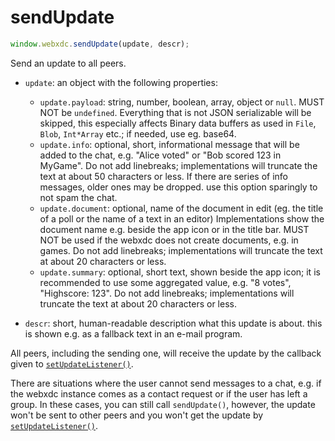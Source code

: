 # sendUpdate

```js
window.webxdc.sendUpdate(update, descr);
```

Send an update to all peers.

- `update`: an object with the following properties:  
    - `update.payload`: string, number, boolean, array, object or `null`.
       MUST NOT be `undefined`.
       Everything that is not JSON serializable will be skipped,
       this especially affects Binary data buffers as used in `File`, `Blob`, `Int*Array` etc.;
       if needed, use eg. base64.
    - `update.info`: optional, short, informational message that will be added to the chat,
       e.g. "Alice voted" or "Bob scored 123 in MyGame".
       Do not add linebreaks; implementations will truncate the text at about 50 characters or less.
       If there are series of info messages, older ones may be dropped.
       use this option sparingly to not spam the chat.
    - `update.document`: optional, name of the document in edit
       (eg. the title of a poll or the name of a text in an editor)
       Implementations show the document name e.g. beside the app icon or in the title bar.
       MUST NOT be used if the webxdc does not create documents, e.g. in games.
       Do not add linebreaks; implementations will truncate the text at about 20 characters or less.
    - `update.summary`: optional, short text, shown beside the app icon;
       it is recommended to use some aggregated value, e.g. "8 votes", "Highscore: 123".
       Do not add linebreaks; implementations will truncate the text at about 20 characters or less.

- `descr`: short, human-readable description what this update is about.
  this is shown e.g. as a fallback text in an e-mail program.

All peers, including the sending one,
will receive the update by the callback given to [`setUpdateListener()`](#setupdatelistener).

There are situations where the user cannot send messages to a chat,
e.g. if the webxdc instance comes as a contact request or if the user has left a group.
In these cases, you can still call `sendUpdate()`,
however, the update won't be sent to other peers
and you won't get the update by [`setUpdateListener()`](#setupdatelistener).



